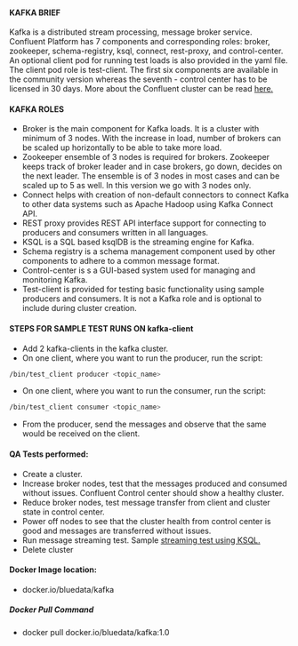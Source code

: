 #### KAFKA BRIEF
Kafka is a distributed stream processing, message broker service. Confluent Platform has 7 components and corresponding roles: broker, zookeeper, schema-registry, ksql, connect, rest-proxy, and control-center. An optional client pod for running test loads is also provided in the yaml file. The client pod role is test-client. The first six components are available in the community version whereas the seventh - control center has to be licensed in 30 days.
More about the Confluent cluster can be read [here.](https://docs.confluent.io/current/platform.html#cp-platform)

#### KAFKA ROLES
* Broker is the main component for Kafka loads. It is a cluster with minimum of 3 nodes. With the increase in load, number of brokers can be scaled up horizontally to be able to take more load.
* Zookeeper ensemble of 3 nodes is required for brokers. Zookeeper keeps track of broker leader and in case brokers, go down, decides on the next leader. The ensemble is of 3 nodes in most cases and can be scaled up to 5 as well. In this version we go with 3 nodes only.
* Connect helps with creation of non-default connectors to connect Kafka to other data systems such as Apache Hadoop using Kafka Connect API. 
* REST proxy provides REST API interface support for connecting to producers and consumers written in all languages. 
* KSQL is a SQL based ksqlDB is the streaming engine for Kafka. 
* Schema registry is a schema management component used by other components to adhere to a common message format.
* Control-center is s a GUI-based system used for managing and monitoring Kafka.
* Test-client is provided for testing basic functionality using sample producers and consumers. It is not a Kafka role and is optional to include during cluster creation.

#### STEPS FOR SAMPLE TEST RUNS ON kafka-client
* Add 2 kafka-clients in the kafka cluster.
* On one client, where you want to run the producer, run the script: 
```bash
/bin/test_client producer <topic_name>
```
* On one client, where you want to run the consumer, run the script: 
```bash
/bin/test_client consumer <topic_name>
```
* From the producer, send the messages and observe that the same would be received on the client.
 
#### QA Tests performed:
* Create a cluster. 
* Increase broker nodes, test that the messages produced and consumed without issues. Confluent Control center should show a healthy cluster.
* Reduce broker nodes, test message transfer from client and cluster state in control center.
* Power off nodes to see that the cluster health from control center is good and messages are transferred without issues.
* Run message streaming test. Sample [streaming test using KSQL.](https://kafka-tutorials.confluent.io/transform-a-stream-of-events/ksql.html) 
* Delete cluster

#### Docker Image location:
* docker.io/bluedata/kafka

##### Docker Pull Command 
* docker pull docker.io/bluedata/kafka:1.0
